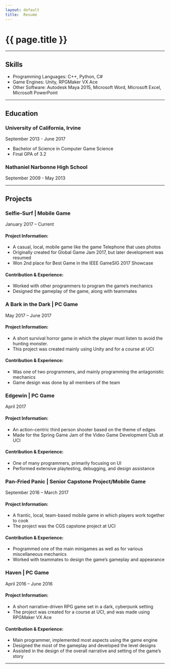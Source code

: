 ```yaml
---
layout:	default
title:	Resume
---
```


# {{ page.title }}

---

## Skills
* Programming Languages: C++, Python, C#
* Game Engines: Unity, RPGMaker VX Ace
* Other Software: Autodesk Maya 2015, Microsoft Word, Microsoft Excel, Microsoft PowerPoint

---

## Education
### University of California, Irvine
September 2013 - June 2017

* Bachelor of Science in Computer Game Science
* Final GPA of 3.2

### Nathaniel Narbonne High School
September 2009 - May 2013

---

## Projects
### Selfie-Surf | Mobile Game
January 2017 – Current
#### Project Information:
* A casual, local, mobile game like the game Telephone that uses photos
* Originally created for Global Game Jam 2017,  but later development was resumed 
* Won 2nd place for Best Game in the IEEE GameSIG 2017 Showcase
#### Contribution & Experience:
* Worked with other programmers to program the game’s mechanics
* Designed the gameplay of the game, along with teammates

### A Bark in the Dark | PC Game 
May 2017 – June 2017
#### Project Information:
* A short survival horror game in which the player must listen to avoid the hunting monster.
* This project was created mainly using Unity and for a course at UCI
#### Contribution & Experience:
* Was one of two programmers, and mainly programming the antagonistic mechanics
* Game design was done by all members of the team

### Edgewin | PC Game
April 2017
#### Project Information:
* An action-centric third person shooter based on the theme of edges
* Made for the Spring Game Jam of the Video Game Development Club at UCI
#### Contribution & Experience:
* One of many programmers, primarily focusing on UI
* Performed extensive playtesting, debugging, and design assistance

### Pan-Fried Panic | Senior Capstone Project/Mobile Game                     
September 2016 – March 2017
#### Project Information:
* A frantic, local, team-based mobile game in which players work together to cook
* The project was the CGS capstone project at UCI
#### Contribution & Experience:
* Programmed one of the main minigames as well as for various miscellaneous mechanics
* Worked with teammates to design the game’s gameplay and appearance

### Haven | PC Game
April 2016 – June 2016   
#### Project Information:
* A short narrative-driven RPG game set in a dark, cyberpunk setting
* The project was created for a course at UCI, and was made using RPGMaker VX Ace
#### Contribution & Experience:
* Main programmer, implemented most aspects using the game engine
* Designed the most of the gameplay and developed the level designs
* Assisted in the design of the overall narrative and setting of the game’s story

---